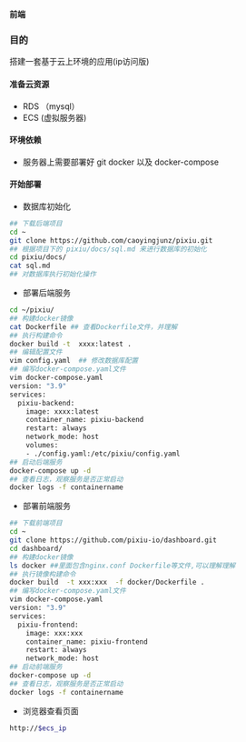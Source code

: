 ****************前端****************

### 目的

搭建一套基于云上环境的应用(ip访问版)

#### 准备云资源

- RDS （mysql）
- ECS  (虚拟服务器)

#### 环境依赖

- 服务器上需要部署好 git  docker 以及 docker-compose

#### 开始部署

- 数据库初始化

```bash
## 下载后端项目
cd ~
git clone https://github.com/caoyingjunz/pixiu.git
## 根据项目下的 pixiu/docs/sql.md 来进行数据库的初始化
cd pixiu/docs/
cat sql.md
## 对数据库执行初始化操作
```

- 部署后端服务

```bash
cd ~/pixiu/
## 构建docker镜像
cat Dockerfile ## 查看Dockerfile文件，并理解
## 执行构建命令
docker build -t  xxxx:latest .
## 编辑配置文件
vim config.yaml  ## 修改数据库配置
## 编写docker-compose.yaml文件
vim docker-compose.yaml
version: "3.9"
services:
  pixiu-backend:
    image: xxxx:latest
    container_name: pixiu-backend
    restart: always
    network_mode: host
    volumes:
    - ./config.yaml:/etc/pixiu/config.yaml
## 启动后端服务
docker-compose up -d 
## 查看日志，观察服务是否正常启动
docker logs -f containername 
```

- 部署前端服务

```bash
## 下载前端项目
cd ~
git clone https://github.com/pixiu-io/dashboard.git
cd dashboard/
## 构建docker镜像
ls docker ##里面包含nginx.conf Dockerfile等文件,可以理解理解
## 执行镜像构建命令
docker build  -t xxx:xxx  -f docker/Dockerfile .
## 编写docker-compose.yaml文件
vim docker-compose.yaml
version: "3.9"
services:
  pixiu-frontend:
    image: xxx:xxx
    container_name: pixiu-frontend
    restart: always
    network_mode: host
## 启动前端服务
docker-compose up -d 
## 查看日志，观察服务是否正常启动
docker logs -f containername 
```

- 浏览器查看页面

```bash
http://$ecs_ip
```

